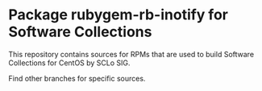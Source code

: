 # Package rubygem-rb-inotify for Software Collections

This repository contains sources for RPMs that are used
to build Software Collections for CentOS by SCLo SIG.

Find other branches for specific sources.
